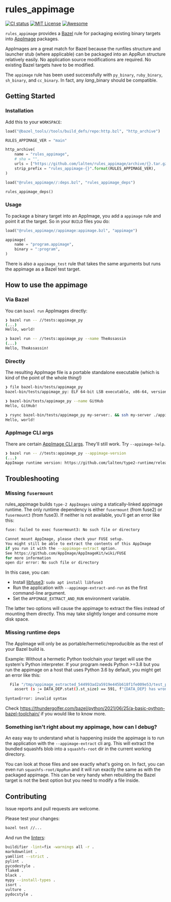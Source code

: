 # rules_appimage

[![CI status](https://img.shields.io/github/workflow/status/lalten/rules_appimage/CI)](https://github.com/lalten/rules_appimage/actions)
[![MIT License](https://img.shields.io/github/license/lalten/rules_appimage)](https://github.com/lalten/rules_appimage/blob/main/LICENSE)
[![Awesome](https://awesome.re/badge.svg)](https://awesomebazel.com/)

`rules_appimage` provides a [Bazel](https://bazel.build/) rule for packaging existing binary targets into [AppImage](https://github.com/AppImage/AppImageKit) packages.

AppImages are a great match for Bazel because the runfiles structure and launcher stub (where applicable) can be packaged into an AppRun structure relatively easily.
No application source modifications are required.
No existing Bazel targets have to be modified.

The `appimage` rule has been used successfully with `py_binary`, `ruby_binary`, `sh_binary`, and `cc_binary`.
In fact, any *lang*_binary should be compatible.

## Getting Started

### Installation

Add this to your `WORKSPACE`:

```py
load("@bazel_tools//tools/build_defs/repo:http.bzl", "http_archive")

RULES_APPIMAGE_VER = "main"

http_archive(
    name = "rules_appimage",
    # sha = "",
    urls = ["https://github.com/lalten/rules_appimage/archive/{}.tar.gz".format(RULES_APPIMAGE_VER)],
    strip_prefix = "rules_appimage-{}".format(RULES_APPIMAGE_VER),
)

load("@rules_appimage//:deps.bzl", "rules_appimage_deps")

rules_appimage_deps()
```

### Usage

To package a binary target into an AppImage, you add a `appimage` rule and point it at the target.
So in your `BUILD` files you do:

```py
load("@rules_appimage//appimage:appimage.bzl", "appimage")

appimage(
    name = "program.appimage",
    binary = ":program",
)
```

There is also a `appimage_test` rule that takes the same arguments but runs the appimage as a Bazel test target.

## How to use the appimage

### Via Bazel

You can `bazel run` AppImages directly:

```sh
❯ bazel run -- //tests:appimage_py
(...)
Hello, world!
```

```sh
❯ bazel run -- //tests:appimage_py --name TheAssassin
(...)
Hello, TheAssassin!
```

### Directly

The resulting AppImage file is a portable standalone executable (which is kind of the point of the whole thing!)

```sh
❯ file bazel-bin/tests/appimage_py
bazel-bin/tests/appimage_py: ELF 64-bit LSB executable, x86-64, version 1 (SYSV), statically linked, stripped

❯ bazel-bin/tests/appimage_py --name GitHub
Hello, GitHub!
```

```sh
❯ rsync bazel-bin/tests/appimage_py my-server:. && ssh my-server ./appimage_py
Hello, world!
```

### AppImage CLI args

There are certain [AppImage CLI args](https://github.com/AppImage/AppImageKit#command-line-arguments).
They'll still work. Try `--appimage-help`.

```sh
❯ bazel run -- //tests:appimage_py --appimage-version
(...)
AppImage runtime version: https://github.com/lalten/type2-runtime/releases/tag/build-2022-10-03-c5c7b07
```

## Troubleshooting

### Missing `fusermount`

rules_appimage builds `type-2 AppImages` using a statically-linked appimage runtime.
The only runtime dependency is either `fusermount` (from fuse2) or `fusermount3` (from fuse3).
If neither is not available, you'll get an error like this:

```sh
fuse: failed to exec fusermount3: No such file or directory

Cannot mount AppImage, please check your FUSE setup.
You might still be able to extract the contents of this AppImage
if you run it with the --appimage-extract option.
See https://github.com/AppImage/AppImageKit/wiki/FUSE
for more information
open dir error: No such file or directory
```

In this case, you can:

* Install [libfuse3](https://pkgs.org/search/?q=libfuse3): ```sudo apt install libfuse3```
* Run the application with `--appimage-extract-and-run` as the first command-line argument.
* Set the `APPIMAGE_EXTRACT_AND_RUN` environment variable.

The latter two options will cause the appimage to extract the files instead of mounting them directly.
This may take slightly longer and consume more disk space.

### Missing runtime deps

The AppImage will only be as portable/hermetic/reproducible as the rest of your Bazel build is.

Example: Without a hermetic Python toolchain your target will use the system's Python interpreter.
If your program needs Python >=3.8 but you run the appimage on a host that uses Python 3.6 by default, you might get an error like this:

```sh
  File "/tmp/appimage_extracted_544993ad2a5919e445b618f1fe009e53/test_py.runfiles/rules_appimage/tests/test.py", line 10
    assert (s := DATA_DEP.stat().st_size) == 591, f"{DATA_DEP} has wrong size {s}"
              ^
SyntaxError: invalid syntax
```

Check <https://thundergolfer.com/bazel/python/2021/06/25/a-basic-python-bazel-toolchain/> if you would like to know more.

### Something isn't right about my appimage, how can I debug?

An easy way to understand what is happening inside the appimage is to run the application with the `--appimage-extract` cli arg.
This will extract the bundled squashfs blob into a `squashfs-root` dir in the current working directory.

You can look at those files and see exactly what's going on.
In fact, you can even run `squashfs-root/AppRun` and it will run exactly the same as with the packaged appimage.
This can be very handy when rebuilding the Bazel target is not the best option but you need to modify a file inside.

## Contributing

Issue reports and pull requests are welcome.

Please test your changes:

```sh
bazel test //...
```

And run the [linters](.github/workflows/ci.yaml):

```sh
buildifier -lint=fix -warnings all -r .
markdownlint .
yamllint --strict .
pylint .
pycodestyle .
flake8 .
black .
mypy --install-types .
isort .
vulture .
pydocstyle .
```
